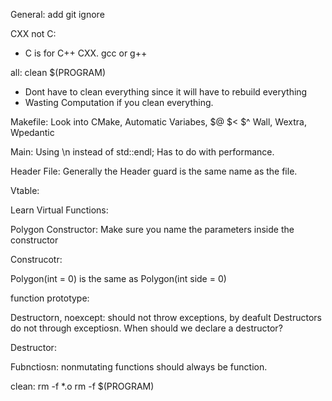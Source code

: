 
General: 
add git ignore 

CXX not C: 
- C is for C++ CXX. gcc or g++


all: clean $(PROGRAM) 
- Dont have to clean everything since it will have to rebuild everything 
- Wasting Computation if you clean everything. 

Makefile: 
Look into CMake, Automatic Variabes, $@ $< $^
Wall, Wextra, Wpedantic 

Main: 
Using \n instead of std::endl; 
Has to do with performance. 

Header File:
Generally the Header guard is the same name as the file. 

Vtable: 

Learn Virtual Functions: 

Polygon Constructor: 
Make sure you name the parameters inside the constructor 

Construcotr: 

Polygon(int = 0) is the same as Polygon(int side = 0)

function prototype: 

Destructorn, noexcept: 
should not throw exceptions, by deafult Destructors do not through exceptiosn. 
When should we declare a destructor? 

Destructor: 

Fubnctiosn: 
nonmutating functions should always be function. 


clean: 
	rm -f *.o
	rm -f $(PROGRAM)



